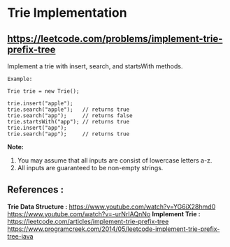 # Trie Implementation
## https://leetcode.com/problems/implement-trie-prefix-tree

Implement a trie with insert, search, and startsWith methods.

```
Example:

Trie trie = new Trie();

trie.insert("apple");
trie.search("apple");   // returns true
trie.search("app");     // returns false
trie.startsWith("app"); // returns true
trie.insert("app");   
trie.search("app");     // returns true
```

**Note:**
1. You may assume that all inputs are consist of lowercase letters a-z.
2. All inputs are guaranteed to be non-empty strings.


## References :
**Trie Data Structure :** 
https://www.youtube.com/watch?v=YG6iX28hmd0
https://www.youtube.com/watch?v=-urNrIAQnNo
**Implement Trie :** 
https://leetcode.com/articles/implement-trie-prefix-tree
https://www.programcreek.com/2014/05/leetcode-implement-trie-prefix-tree-java

